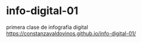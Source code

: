 # info-digital-01
primera clase de infografía digital
https://constanzavaldovinos.github.io/info-digital-01/
